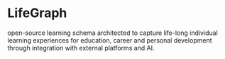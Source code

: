 # LifeGraph
open-source learning schema architected to capture life-long  individual learning experiences for education, career and personal development through integration with external platforms and AI.
